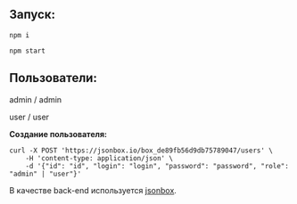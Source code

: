 
Запуск:
--
`npm i`

`npm start`


Пользователи:
--
admin / admin

user / user


**Создание пользователя:**

```
curl -X POST 'https://jsonbox.io/box_de89fb56d9db75789047/users' \
    -H 'content-type: application/json' \
    -d '{"id": "id", "login": "login", "password": "password", "role": "admin" | "user"}'
```

В качестве back-end используется [jsonbox](https://github.com/vasanthv/jsonbox).


